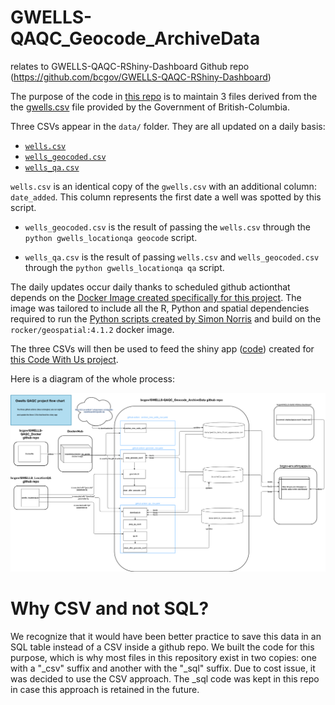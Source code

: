 # GWELLS-QAQC_Geocode_ArchiveData
relates to GWELLS-QAQC-RShiny-Dashboard Github repo (https://github.com/bcgov/GWELLS-QAQC-RShiny-Dashboard)

The purpose of the code in [this repo](https://github.com/bcgov/GWELLS-QAQC_Geocode_ArchiveData) is to maintain 3 files derived from the the [gwells.csv]("https://s3.ca-central-1.amazonaws.com/gwells-export/export/v2/gwells.zip") file provided by the Government of British-Columbia.   

Three CSVs appear in the `data/` folder.  They are all updated on a daily basis:  

* [`wells.csv`](https://github.com/bcgov/GWELLS-QAQC_Geocode_ArchiveData/blob/main/data/gwells.csv)
* [`wells_geocoded.csv`](https://github.com/bcgov/GWELLS-QAQC_Geocode_ArchiveData/blob/main/data/wells_geocoded.csv)
* [`wells_qa.csv`](https://github.com/bcgov/GWELLS-QAQC_Geocode_ArchiveData/blob/main/data/wells_qa.csv)

`wells.csv` is an identical copy of the `gwells.csv` with an additional column: `date_added`.  This column represents the first date a well was spotted by this script.

* `wells_geocoded.csv` is the result of passing the `wells.csv` through the `python gwells_locationqa geocode` script.    

* `wells_qa.csv` is the result of passing  `wells.csv` and `wells_geocoded.csv` through the `python gwells_locationqa qa` script.   

The daily updates occur daily thanks to scheduled github actionthat depends on the [Docker Image created specifically for this project](https://github.com/bcgov/GWELLS-QAQC_Docker).  The image was tailored to include all the R, Python and spatial dependencies required to run the [Python scripts created by Simon Norris](https://github.com/bcgov/GWELLS_LocationQA) and build on the `rocker/geospatial:4.1.2` docker image. 

The three CSVs will then be used to feed the shiny app ([code](https://github.com/bcgov/GWELLS-QAQC-RShiny-Dashboard)) created for [this Code With Us project](https://digital.gov.bc.ca/marketplace/opportunities/code-with-us/3f77de24-a121-4143-a028-8d2f04067ba5). 

Here is a diagram of the whole process:  

![](https://github.com/bcgov/GWELLS-QAQC-RShiny-Dashboard/blob/main/inst/app/www/images/gwells.drawio2.png)



# Why CSV and not SQL?  

We recognize that it  would have been better practice to save this data in an SQL table instead of a CSV inside a github repo.  We built the code for this purpose, which is why most files in this repository exist in two copies: one with a "_csv" suffix and another with the "_sql" suffix.  Due to cost issue, it was decided to use the CSV approach.  The _sql code was kept in this repo in case this approach is retained in the future.  
